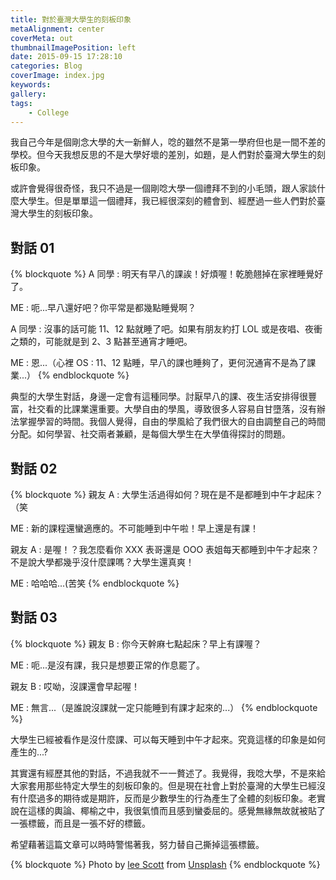 ```yaml
---
title: 對於臺灣大學生的刻板印象
metaAlignment: center
coverMeta: out
thumbnailImagePosition: left
date: 2015-09-15 17:28:10
categories: Blog
coverImage: index.jpg
keywords:
gallery:
tags:
	- College
---
```

我自己今年是個剛念大學的大一新鮮人，唸的雖然不是第一學府但也是一間不差的學校。但今天我想反思的不是大學好壞的差別，如題，是人們對於臺灣大學生的刻板印象。
<!-- more -->
或許會覺得很奇怪，我只不過是一個剛唸大學一個禮拜不到的小毛頭，跟人家談什麼大學生。但是單單這一個禮拜，我已經很深刻的體會到、經歷過一些人們對於臺灣大學生的刻板印象。
## 對話 01
{% blockquote %}
A 同學 : 明天有早八的課誒！好煩喔！乾脆翹掉在家裡睡覺好了。

ME : 呃...早八還好吧？你平常是都幾點睡覺啊？

A 同學 : 沒事的話可能 11、12 點就睡了吧。如果有朋友約打 LOL 或是夜唱、夜衝之類的，可能就是到 2、3 點甚至通宵才睡吧。

ME : 恩...（心裡 OS : 11、12 點睡，早八的課也睡夠了，更何況通宵不是為了課業...）
{% endblockquote %}

典型的大學生對話，身邊一定會有這種同學。討厭早八的課、夜生活安排得很豐富，社交看的比課業還重要。大學自由的學風，導致很多人容易自甘墮落，沒有辦法掌握學習的時間。我個人覺得，自由的學風給了我們很大的自由調整自己的時間分配。如何學習、社交兩者兼顧，是每個大學生在大學值得探討的問題。
## 對話 02
{% blockquote %}
親友 A : 大學生活過得如何？現在是不是都睡到中午才起床？（笑

ME : 新的課程還蠻適應的。不可能睡到中午啦！早上還是有課！

親友 A : 是喔！？我怎麼看你 XXX 表哥還是 OOO 表姐每天都睡到中午才起來？不是說大學都幾乎沒什麼課嗎？大學生還真爽！

ME : 哈哈哈...(苦笑
{% endblockquote %}
## 對話 03
{% blockquote %}
親友 B : 你今天幹麻七點起床？早上有課喔？

ME : 呃...是沒有課，我只是想要正常的作息罷了。

親友 B : 哎呦，沒課還會早起喔！

ME : 無言...（是誰說沒課就一定只能睡到有課才起來的...）
{% endblockquote %}

大學生已經被看作是沒什麼課、可以每天睡到中午才起來。究竟這樣的印象是如何產生的...?

其實還有經歷其他的對話，不過我就不一一贅述了。我覺得，我唸大學，不是來給大家套用那些特定大學生的刻板印象的。但是現在社會上對於臺灣的大學生已經沒有什麼過多的期待或是期許，反而是少數學生的行為產生了全體的刻板印象。老實說在這樣的輿論、椰榆之中，我很氣憤而且感到蠻委屈的。感覺無緣無故就被貼了一張標籤，而且是一張不好的標籤。

希望藉著這篇文章可以時時警惕著我，努力替自己撕掉這張標籤。

{% blockquote %}
Photo by [lee Scott](https://unsplash.com/@st9014) from [Unsplash](https://unsplash.com)
{% endblockquote %}
